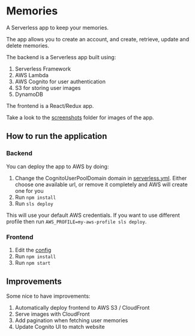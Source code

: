 # Memories
A Serverless app to keep your memories.

The app allows you to create an account, and create, retrieve, update and delete memories.

The backend is a Serverless app built using:
1. Serverless Framework 
2. AWS Lambda 
3. AWS Cognito for user authentication
4. S3 for storing user images   
5. DynamoDB

The frontend is a React/Redux app.

Take a look to the [screenshots](./screenshots) folder for images of the app.

## How to run the application
### Backend
You can deploy the app to AWS by doing:
1. Change the CognitoUserPoolDomain domain in [serverless.yml](backend/serverless.yml). Either choose one available url, or remove it 
   completely and AWS will create one for you
2. Run `npm install`
3. Run `sls deploy`

This will use your default AWS credentials. If you want to use different profile then run `AWS_PROFILE=my-aws-profile sls deploy`.
### Frontend
1. Edit the [config](./frontend/src/config)
2. Run `npm install`
3. Run `npm start`

## Improvements
Some nice to have improvements:
1. Automatically deploy frontend to AWS S3 / CloudFront
2. Serve images with CloudFront
3. Add pagination when fetching user memories
4. Update Cognito UI to match website

